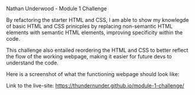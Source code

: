 Nathan Underwood - Module 1 Challenge

By refactoring the starter HTML and CSS, I am able to show my knowlegde of basic HTML and CSS prinicples by replacing non-semantic HTML elements with semantic HTML elements, improving specificity within the code. 

This challenge also entailed reordering the HTML and CSS to better reflect the flow of the working webpage, making it easier for future devs to understand the code. 

Here is a screenshot of what the functioning webpage should look like:

Link to the live-site: https://thundernunder.github.io/module-1-challenge/
